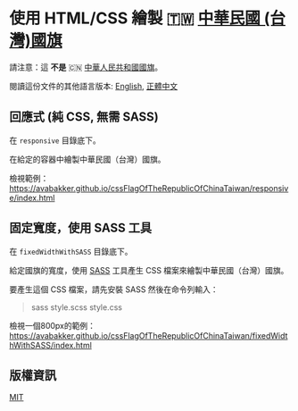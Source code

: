 # 使用 HTML/CSS 繪製 🇹🇼 [中華民國 (台灣)國旗](https://zh.wikipedia.org/wiki/%E4%B8%AD%E8%8F%AF%E6%B0%91%E5%9C%8B%E5%9C%8B%E6%97%97) 

請注意：這 **不是** 🇨🇳 [中華人民共和國國旗](https://zh.wikipedia.org/wiki/%E4%B8%AD%E5%8D%8E%E4%BA%BA%E6%B0%91%E5%85%B1%E5%92%8C%E5%9B%BD%E5%9B%BD%E6%97%97)。

閱讀這份文件的其他語言版本: [English](README.md), [正體中文](README.zh-tw.md)

## 回應式 (純 CSS, 無需 SASS)

在 `responsive` 目錄底下。

在給定的容器中繪製中華民國（台灣）國旗。

檢視範例： https://avabakker.github.io/cssFlagOfTheRepublicOfChinaTaiwan/responsive/index.html

## 固定寬度，使用 SASS 工具

在 `fixedWidthWithSASS` 目錄底下。

給定國旗的寬度，使用 [SASS](http://sass-lang.com/) 工具產生 CSS 檔案來繪製中華民國（台灣）國旗。

要產生這個 CSS 檔案，請先安裝 SASS 然後在命令列輸入：
> sass style.scss style.css

檢視一個800px的範例： https://avabakker.github.io/cssFlagOfTheRepublicOfChinaTaiwan/fixedWidthWithSASS/index.html

## 版權資訊
[MIT](https://zh.wikipedia.org/wiki/MIT%E8%A8%B1%E5%8F%AF%E8%AD%89)
